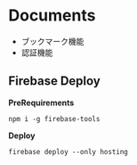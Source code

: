 # Documents

- ブックマーク機能
- 認証機能

## Firebase Deploy

**PreRequirements**

```shell
npm i -g firebase-tools
```

**Deploy**

```shell
firebase deploy --only hosting
```